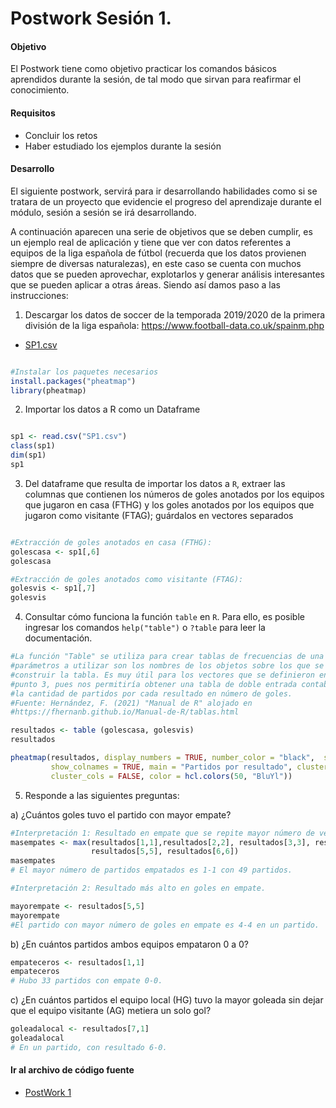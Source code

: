# Postwork Sesión 1.
#### Objetivo

El Postwork tiene como objetivo practicar los comandos básicos aprendidos durante la sesión, de tal modo que sirvan para reafirmar el conocimiento. 

#### Requisitos
- Concluir los retos
- Haber estudiado los ejemplos durante la sesión

#### Desarrollo

El siguiente postwork, servirá para ir desarrollando habilidades como si se tratara de un proyecto que evidencie el progreso del aprendizaje durante el módulo, sesión a sesión se irá desarrollando.

A continuación aparecen una serie de objetivos que se deben cumplir, es un ejemplo real de aplicación y tiene que ver con datos referentes a equipos de la liga española de fútbol (recuerda que los datos provienen siempre de diversas naturalezas), en este caso se cuenta con muchos datos que se pueden aprovechar, explotarlos y generar análisis interesantes que se pueden aplicar a otras áreas. Siendo así damos paso a las instrucciones: 

1. Descargar los datos de soccer de la temporada 2019/2020 de la primera división de la liga española: https://www.football-data.co.uk/spainm.php
- [SP1.csv](/SP1.csv)
```r

#Instalar los paquetes necesarios
install.packages("pheatmap")
library(pheatmap)

```
2. Importar los datos a R como un Dataframe
```r

sp1 <- read.csv("SP1.csv")
class(sp1)
dim(sp1)
sp1

```

3. Del dataframe que resulta de importar los datos a `R`, extraer las columnas que contienen los números de goles anotados por los equipos que jugaron en casa (FTHG) y los goles anotados por los equipos que jugaron como visitante (FTAG); guárdalos en vectores separados
```r

#Extracción de goles anotados en casa (FTHG):
golescasa <- sp1[,6]
golescasa

#Extracción de goles anotados como visitante (FTAG):
golesvis <- sp1[,7]
golesvis

```
4. Consultar cómo funciona la función `table` en `R`. Para ello, es posible ingresar los comandos `help("table")` o `?table` para leer la documentación.
```r
#La función "Table" se utiliza para crear tablas de frecuencias de una vía. Los
#parámetros a utilizar son los nombres de los objetos sobre los que se quiere
#construir la tabla. Es muy útil para los vectores que se definieron en el 
#punto 3, pues nos permitiría obtener una tabla de doble entrada contabilizando
#la cantidad de partidos por cada resultado en número de goles.
#Fuente: Hernández, F. (2021) "Manual de R" alojado en 
#https://fhernanb.github.io/Manual-de-R/tablas.html

resultados <- table (golescasa, golesvis)
resultados

pheatmap(resultados, display_numbers = TRUE, number_color = "black",  show_rownames = TRUE,
         show_colnames = TRUE, main = "Partidos por resultado", cluster_rows = FALSE,
         cluster_cols = FALSE, color = hcl.colors(50, "BluYl"))

```
 
5. Responde a las siguientes preguntas:

a) ¿Cuántos goles tuvo el partido con mayor empate?
```r
#Interpretación 1: Resultado en empate que se repite mayor número de veces.
masempates <- max(resultados[1,1],resultados[2,2], resultados[3,3], resultados[4,4],
                  resultados[5,5], resultados[6,6])
masempates
# El mayor número de partidos empatados es 1-1 con 49 partidos.

#Interpretación 2: Resultado más alto en goles en empate.

mayorempate <- resultados[5,5]
mayorempate
#El partido con mayor número de goles en empate es 4-4 en un partido.
```

b) ¿En cuántos partidos ambos equipos empataron 0 a 0?
```r
empateceros <- resultados[1,1]
empateceros
# Hubo 33 partidos con empate 0-0.
```
c) ¿En cuántos partidos el equipo local (HG) tuvo la mayor goleada sin dejar
que el equipo visitante (AG) metiera un solo gol?
```r
goleadalocal <- resultados[7,1]
goleadalocal
# En un partido, con resultado 6-0.
```
 
#### Ir al archivo de código fuente
- [PostWork 1](https://github.com/alsolisc/Postworks/tree/main/src/PostWork1.R)
